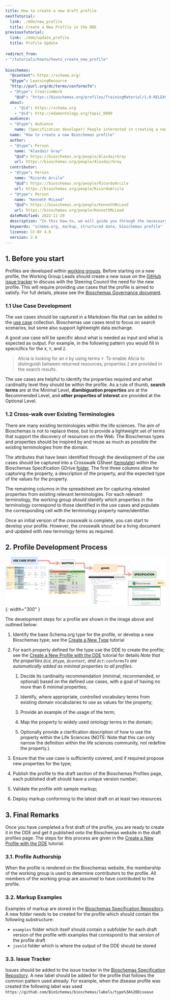 ```yaml
---
title: How to create a new draft profile
nextTutorial:
  link: ./dde/new_profile
  title: Create a New Profile in the DDE
previousTutorial:
  link: ./dde/update_profile
  title: Profile Update

redirect_from:
- "/tutorials/howto/howto_create_new_profile"

bioschemas:
  "@context": https://schema.org/
  "@type": LearningResource
  "http://purl.org/dc/terms/conformsTo":
  - "@type": CreativeWork
    "@id": "https://bioschemas.org/profiles/TrainingMaterial/1.0-RELEASE"
  about:
    - "@id": https://schema.org
    - "@id": http://edamontology.org/topic_0089
  audience:
  - "@type": Audience
    name: (Specification developer) People interested in creating a new Bioschemas profile
  name: "How to create a new Bioschemas profile"
  author:
  - "@type": Person
    name: "Alasdair Gray"
    "@id": https://bioschemas.org/people/AlasdairGray
    url: https://bioschemas.org/people/AlasdairGray
  contributor:
  - "@type": Person
    name: "Ricardo Arcila"
    "@id": https://bioschemas.org/people/RicardoArcila
    url: https://bioschemas.org/people/RicardoArcila
  - "@type": Person
    name: "Kenneth McLeod"
    "@id": https://bioschemas.org/people/KennethMcLeod
    url: https://bioschemas.org/people/KennethMcLeod
  dateModified: 2022-11-29
  description: "In this how-to, we will guide you through the necessary steps to create a new Bioschemas profile. The next tutorial will tell you how to add it to the DDE."
  keywords: "schema.org, markup, structured data, bioschemas profile"
  license: CC-BY 4.0
  version: 2.0
---
```


## 1. Before you start

Profiles are developed within [working groups](/groups). Before starting on a new profile, the Working Group Leads should create a new issue on the [GitHub issue tracker](https://github.com/BioSchemas/specifications/issues) to discuss with the Steering Council the need for the new profile. This will require providing use cases that the profile is aimed to satisfy. For full details, please see the [Bioschemas Governance document](https://github.com/Bioschemas/governance/blob/master/governance.md#proposing-a-new-profile).

### 1.1 Use Case Development

The use cases should be captured in a Markdown file that can be added to the [use case](/useCases) collection. Bioschemas use cases tend to focus on search scenarios, but some also support lightweight data exchange.

A good use case will be specific about what is needed as input and what is expected as output. For example, in the following pattern you would fill in specicifics for the `X`, `Y`, and `Z`.

> Alicia is looking for an `X` by using terms `Y`. To enable Alicia to distinguish between returned resources, properties `Z` are provided in the search results.

The use cases are helpful to identify the properties required and what cardinality level they should be within the profile. As a rule of thumb, __search terms__ are at the Minimal Level, __diambiguation properties__ are at the Recommended Level, and __other properties of interest__ are provided at the Optional Level.

### 1.2 Cross-walk over Existing Terminologies

There are many existing terminologies within the life sciences. The aim of Bioschemas is not to replace these, but to provide a lightweight set of terms that support the discovery of resources on the Web. The Bioschemas types and properties should be inspired by and reuse as much as possible the existing terminologies from the domain.

The attributes that have been identified through the development of the use cases should be captured into a Crosswalk GSheet ([template](https://docs.google.com/spreadsheets/d/1UrEWtP8-ezbhG8anmNgaDwWbCUAi4e7cqq31dr69yf0/edit?usp=sharing)) within the Bioschemas Specification GDrive [folder](https://drive.google.com/drive/folders/0Bw_p-HKWUjHoNThZOWNKbGhOODg?resourcekey=0-H1gdWdmBSIZ1Nj6LGxuj9Q&usp=share_link). The first three columns allow for capturing the property, a description of the property, and the expected type of the values for the property.

The remaining columns in the spreadsheet are for capturing releated properties from existing relevant terminologies.
For each relevant terminology, the working group should identify which properties in the terminology correspond to those identified in the use cases and populate the corresponding cell with the terminology property name/identifier.

Once an initial version of the crosswalk is complete, you can start to develop your profile. However, the crosswalk should be a living document and updated with new termology terms as required.


## 2. Profile Development Process

![Overview of profile development process](https://raw.githubusercontent.com/BioSchemas/governance/master/specification_process.png){: width="300" }

The development steps for a profile are shown in the image above and outlined below:
1. Identify the base Schema.org type for the profile, or develop a new Bioschemas type; see the [Create a New Type](./new_type) tutorial

2. For each property defined for the type use the DDE to create the profile; see the [Create a New Profile with the DDE](./new_profile) tutorial for details 
   _Note that the properties `@id`, `@type`, `@context`, and `dct:conformsTo` are automatically added as minimal properties to all profiles._
    1. Decide its cardinality recommendation (minimal, recommended, or optional) based on the defined use cases, with a goal of having no more than 6 minimal properties;

    2. Identify, where appropriate, controlled vocabulary terms from existing domain vocabularies to use as values for the property;

    3. Provide an example of the usage of the term;

    4. Map the property to widely used ontology terms in the domain;

    5. Optionally provide a clarification description of how to use the property within the Life Sciences (NOTE: Note that this can only narrow the definition within the life sciences community, not redefine the property.).

3. Ensure that the use case is sufficiently covered, and if required propose new properties for the type;

4. Publish the profile to the draft section of the Bioschemas Profiles page, each published draft should have a unique version number;

5. Validate the profile with sample markup;

6. Deploy markup conforming to the latest draft on at least two resources.

## 3. Final Remarks

Once you have completed a first draft of the profile, you are ready to create it in the DDE and get it published onto the Bioschemas website in the draft profiles page. The steps for this process are given in the [Create a New Profile with the DDE](./new_profile) tutorial.

### 3.1. Profile Authorship
When the profile is rendered on the Bioschemas website, the membership of the working group is used to determine contributors to the profile. All members of the working group are assumed to have contributed to the profile.

### 3.2. Markup Examples
Examples of markup are stored in the [Bioschemas Specification Repository](https://github.com/BioSchemas/specifications/). A new folder needs to be created for the profile which should contain the following substructure:
- `examples` folder which itself should contain a subfolder for each draft version of the profile with examples that correspond to that version of the profile draft
- `jsonld` folder which is where the output of the DDE should be stored

### 3.3. Issue Tracker
Issues should be added to the issue tracker in the [Bioschemas Specification Repository](https://github.com/BioSchemas/specifications/issues). A new label should be added for the profile that follows the common pattern used already. For example, when the disease profile was created the following label was used `https://github.com/BioSchemas/bioschemas/labels/type%3A%20Disease`


